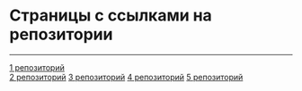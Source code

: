<!DOCTYPE html>
<html>
<head>
<meta name="viewport" content="width=device-width, initial-scale=1">
</head>
<body>

<h1>Страницы с ссылками на репозитории</h1>
<hr>
<a href="https://github.com/NatashaMamatkulova/tothemoon">1 репозиторий</a><br>
<a href="https://github.com/NatashaMamatkulova/watch_store">2 репозиторий</a>
<a href="https://github.com/NatashaMamatkulova/sa">3 репозиторий</a>
<a href="https://github.com/NatashaMamatkulova/game">4 репозиторий</a>
<a href="https://github.com/NatashaMamatkulova/l789">5 репозиторий</a>
</body>
</html>
